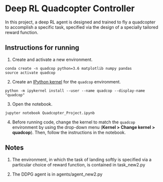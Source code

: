 # Deep RL Quadcopter Controller

In this project, a deep RL agent is designed and trained to fly a quadcopter to accomplish a specific task, specified via the design of a specially tailored reward function. 

## Instructions for running

1. Create and activate a new environment.

```
conda create -n quadcop python=3.6 matplotlib numpy pandas
source activate quadcop
```

2. Create an [IPython kernel](http://ipython.readthedocs.io/en/stable/install/kernel_install.html) for the `quadcop` environment. 
```
python -m ipykernel install --user --name quadcop --display-name "quadcop"
```

3. Open the notebook.
```
jupyter notebook Quadcopter_Project.ipynb
```

4. Before running code, change the kernel to match the `quadcop` environment by using the drop-down menu (**Kernel > Change kernel > quadcop**). Then, follow the instructions in the notebook.

## Notes
1. The environment, in which the task of landing softly is specified via a particular choice of reward function, is contained in task_new2.py

2. The DDPG agent is in agents/agent_new2.py
